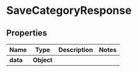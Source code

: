 # SaveCategoryResponse

## Properties
Name | Type | Description | Notes
------------ | ------------- | ------------- | -------------
**data** | **Object** |  | 
